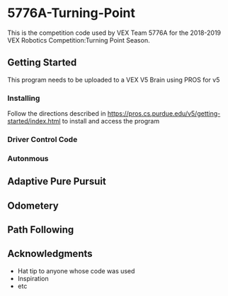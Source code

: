 # 5776A-Turning-Point

This is the competition code used by VEX Team 5776A for the 2018-2019 VEX Robotics Competition:Turning Point Season. 

## Getting Started

This program needs to be uploaded to a VEX V5 Brain using PROS for v5

### Installing

Follow the directions described in https://pros.cs.purdue.edu/v5/getting-started/index.html to install and access the program


### Driver Control Code



### Autonmous



## Adaptive Pure Pursuit



## Odometery 


## Path Following



## Acknowledgments

* Hat tip to anyone whose code was used
* Inspiration
* etc
